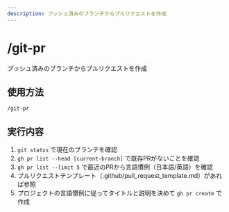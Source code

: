```yaml
---
description: プッシュ済みのブランチからプルリクエストを作成
---
```


# /git-pr

プッシュ済みのブランチからプルリクエストを作成

## 使用方法
```
/git-pr
```

## 実行内容
1. `git status` で現在のブランチを確認
2. `gh pr list --head [current-branch]` で既存PRがないことを確認
3. `gh pr list --limit 5` で最近のPRから言語慣例（日本語/英語）を確認
4. プルリクエストテンプレート（.github/pull_request_template.md）があれば参照
5. プロジェクトの言語慣例に従ってタイトルと説明を決めて `gh pr create` で作成
